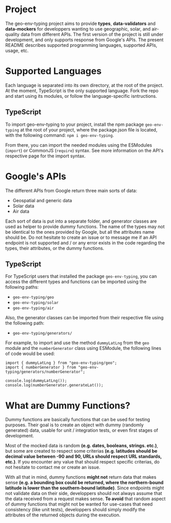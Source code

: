 # Project

The geo-env-typing project aims to provide **types**, **data-validators** and **data-mockers** for developpers wanting to use geographic, solar, and air-quality data from different APIs. The first version of the project is still under development, and only supports response from Google's APIs. The present README describes supported programming languages, supported APIs, usage, etc.

# Supported Languages

Each language is separated into its own directory, at the root of the project. At the moment, TypeScript is the only supported language. Fork the repo and start using its modules, or follow the language-specific isntructions.

## TypeScript

To import geo-env-typing to your project, install the npm package `geo-env-typing` at the root of your project, where the package.json file is located, with the following command: `npm i geo-env-typing`.

From there, you can import the needed modules using the ESModules (`import`) or CommonJS (`require`) syntax. See more information on the API's respective page for the import syntax.

# Google's APIs

The different APIs from Google return three main sorts of data:

-   Geospatial and generic data
-   Solar data
-   Air data

Each sort of data is put into a separate folder, and generator classes are used as helper to provide dummy functions. The name of the types may not be identical to the ones provided by Google, but all the attributes name should be. Do not hesitate to create an issue or to message me if an API endpoint is not supported and / or any error exists in the code regarding the types, their attributes, or the dummy functions.

## TypeScript

For TypeScript users that installed the package `geo-env-typing`, you can access the different types and functions can be imported using the following paths:

-   `geo-env-typing/geo`
-   `geo-env-typing/solar`
-   `geo-env-typing/air`

Also, the generator classes can be imported from their respective file using the following path:

-   `geo-env-typing/generators/`

For example, to import and use the method `dummyLatLng` from the `geo` module and the `numberGenerator` class using ESModule, the following lines of code would be used:

```
import { dummyLatLng } from "geo-env-typing/geo";
import { numberGenerator } from "geo-env-typing/generators/numberGenerator";

console.log(dummyLatLng());
console.log(numberGenerator.generateLat());
```

# What are Dummy Functions?

Dummy functions are basically functions that can be used for testing purposes. Their goal is to create an object with dummy (randomly generated) data, usable for unit / integration tests, or even first stages of development.

Most of the mocked data is random **(e.g. dates, booleans, strings. etc.)**, but some are created to respect some criterias **(e.g. latitudes should be decimal value between -90 and 90, URLs should respect URL standards, etc.)**. If you encounter any value that should respect specific criterias, do not hesitate to contact me or create an issue.

With all that in mind, dummy functions **might not** return data that makes sense **(e.g. a bounding box could be returned, where the northern-bound latitude is lower than the southern-bound latitude)**. Since endpoints might not validate data on their side, developpers should not always assume that the data received from a request makes sense. **To avoid** that random aspect of dummy functions that might not be wanted for use-cases that need consistency (like unit tests), developpers should simply modify the attributes of the returned objects during the execution.
